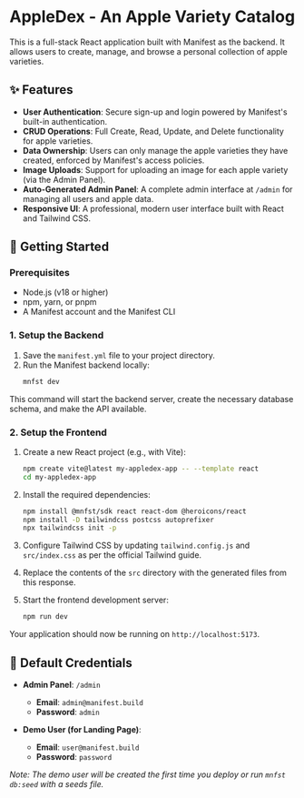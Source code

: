 # AppleDex - An Apple Variety Catalog

This is a full-stack React application built with Manifest as the backend. It allows users to create, manage, and browse a personal collection of apple varieties.

## ✨ Features

- **User Authentication**: Secure sign-up and login powered by Manifest's built-in authentication.
- **CRUD Operations**: Full Create, Read, Update, and Delete functionality for apple varieties.
- **Data Ownership**: Users can only manage the apple varieties they have created, enforced by Manifest's access policies.
- **Image Uploads**: Support for uploading an image for each apple variety (via the Admin Panel).
- **Auto-Generated Admin Panel**: A complete admin interface at `/admin` for managing all users and apple data.
- **Responsive UI**: A professional, modern user interface built with React and Tailwind CSS.

## 🚀 Getting Started

### Prerequisites

- Node.js (v18 or higher)
- npm, yarn, or pnpm
- A Manifest account and the Manifest CLI

### 1. Setup the Backend

1.  Save the `manifest.yml` file to your project directory.
2.  Run the Manifest backend locally:
    ```bash
    mnfst dev
    ```

This command will start the backend server, create the necessary database schema, and make the API available.

### 2. Setup the Frontend

1.  Create a new React project (e.g., with Vite):
    ```bash
    npm create vite@latest my-appledex-app -- --template react
    cd my-appledex-app
    ```

2.  Install the required dependencies:
    ```bash
    npm install @mnfst/sdk react react-dom @heroicons/react
    npm install -D tailwindcss postcss autoprefixer
    npx tailwindcss init -p
    ```

3.  Configure Tailwind CSS by updating `tailwind.config.js` and `src/index.css` as per the official Tailwind guide.

4.  Replace the contents of the `src` directory with the generated files from this response.

5.  Start the frontend development server:
    ```bash
    npm run dev
    ```

Your application should now be running on `http://localhost:5173`.

## 🔑 Default Credentials

- **Admin Panel**: `/admin`
  - **Email**: `admin@manifest.build`
  - **Password**: `admin`

- **Demo User (for Landing Page)**:
  - **Email**: `user@manifest.build`
  - **Password**: `password`

*Note: The demo user will be created the first time you deploy or run `mnfst db:seed` with a seeds file.*